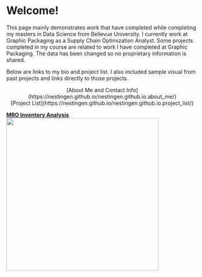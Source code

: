 # Welcome!

This page mainly demonstrates work that have completed while completing my masters in Data Science from Bellevue University. I currently work at Graphic Packaging as a Supply Chain Optimization Analyst. Some projects completed in my course are related to work I have completed at Graphic Packaging. The data has been changed so no proprietary information is shared.

Below are links to my bio and project list. I also included sample visual from past projects and links directly to those projects. 
<p align = "center">
[About Me and Contact Info](https://nestingen.github.io/nestingen.github.io.about_me/) </br>
[Project List](https://nestingen.github.io/nestingen.github.io.project_list/)

<b>[MRO Inventory Analysis](https://nestingen.github.io/DSC-680-MRO-Inventory/) </b> </br>
<img src="https://user-images.githubusercontent.com/54515596/106980925-b2bbc380-6726-11eb-90e7-b3229ef540e8.png" width="400">
</p>
